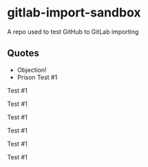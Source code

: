 # gitlab-import-sandbox
A repo used to test GitHub to GitLab importing

## Quotes

* Objection!
* Prison
Test #1

Test #1

Test #1

Test #1

Test #1

Test #1

Test #1

